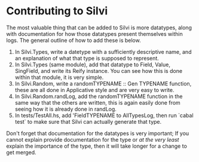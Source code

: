 # Contributing to Silvi

The most valuable thing that can be added to Silvi is more datatypes, along with documentation for how those datatypes present themselves within logs. The general outline of how to add these is below.

<ol>
  <li>In Silvi.Types, write a datetype with a sufficiently descriptive name, and an explanation of what that type is supposed to represent.</li>
  <li>In Silvi.Types (same module), add that datatype to Field, Value, SingField, and write its Reify instance. You can see how this is done within that module, it is very simple.</li>
  <li>In Silvi.Random, write a randomTYPENAME :: Gen TYPENAME function, these are all done in Applicative style and are very easy to write.</li>
  <li>In Silvi.Random.randLog, add the randomTYPENAME function in the same way that the others are written, this is again easily done from seeing how it is already done in randLog.</li>
  <li>In tests/TestAll.hs, add 'FieldTYPENAME to AllTypesLog, then run `cabal test` to make sure that Silvi can actually generate that type.</li>
</ol>

Don't forget that documentation for the datatypes is very important; If you cannot explain provide documentation for the type or <i>at the very least</i> explain the importance of the type, then it will take longer for a change to get merged.
